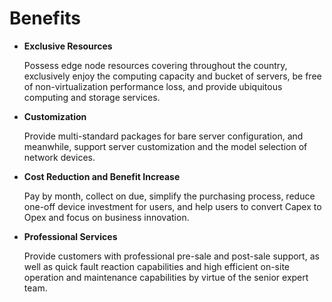 # Benefits

- **Exclusive Resources**

  Possess edge node resources covering throughout the country, exclusively enjoy the computing capacity and bucket of servers, be free of non-virtualization performance loss, and provide ubiquitous computing and storage services.
  
- **Customization**  

  Provide multi-standard packages for bare server configuration, and meanwhile, support server customization and the model selection of network devices. 
  
- **Cost Reduction and Benefit Increase**  

  Pay by month, collect on due, simplify the purchasing process, reduce one-off device investment for users, and help users to convert Capex to Opex and focus on business innovation.

- **Professional Services**  

  Provide customers with professional pre-sale and post-sale support, as well as quick fault reaction capabilities and high efficient on-site operation and maintenance capabilities by virtue of the senior expert team.

